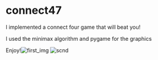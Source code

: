 # connect47
I implemented a connect four game that will beat you! 

I used the minimax algorithm and pygame for the graphics



Enjoy!![first_img](https://user-images.githubusercontent.com/71553438/143786188-a2b61afd-7d1c-4952-8ac9-c52ba0ccd6b0.PNG)
![scnd](https://user-images.githubusercontent.com/71553438/143786190-29b16dab-dded-401b-ab70-2bafe4e2fc0d.PNG)
